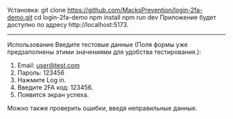 Установка:
git clone https://github.com/MacksPrevention/login-2fa-demo.git
cd login-2fa-demo
npm install
npm run dev
Приложение будет доступно по адресу http://localhost:5173.

___________________________________________________________________________________________________

Использование
Введите тестовые данные (Поля формы уже предзаполнены этими значениями для удобства тестирования.):
  1. Email: user@test.com
  2. Пароль: 123456
  3. Нажмите Log in.
  4. Введите 2FA код: 123456.
  5. Появится экран успеха.

Можно также проверить ошибки, введя неправильные данные.
